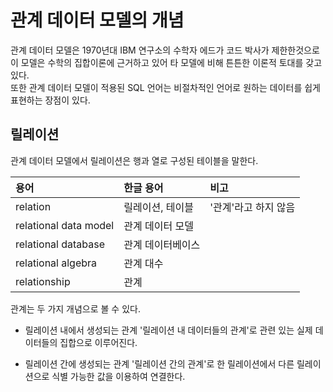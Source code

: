 # 관계 데이터 모델의 개념
관계 데이터 모델은 1970년대 IBM 연구소의 수학자 에드가 코드 박사가 제한한것으로  
이 모델은 수학의 집합이론에 근거하고 있어 타 모델에 비해 튼튼한 이론적 토대를 갖고 있다.  
또한 관계 데이터 모델이 적용된 SQL 언어는 비절차적인 언어로 원하는 데이터를 쉽게 표현하는 장점이 있다.  

## 릴레이션
관계 데이터 모델에서 릴레이션은 행과 열로 구성된 테이블을 말한다.

용어 | 한글 용어 | 비고 
:---|:---|:---
relation | 릴레이션, 테이블 | '관계'라고 하지 않음
relational data model | 관계 데이터 모델 | 
relational database | 관계 데이터베이스 | 
relational algebra | 관계 대수 | 
relationship | 관계 | 

관계는 두 가지 개념으로 볼 수 있다.
- 릴레이션 내에서 생성되는 관계
  '릴레이션 내 데이터들의 관계'로 관련 있는 실제 데이터들의 집합으로 이루어진다.

- 릴레이션 간에 생성되는 관계
  '릴레이션 간의 관계'로 한 릴레이션에서 다른 릴레이션으로 식별 가능한 값을 이용하여 연결한다.

